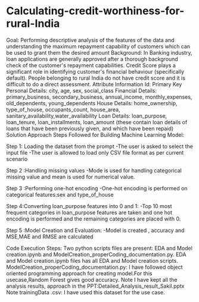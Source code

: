 # Calculating-credit-worthiness-for-rural-India
Goal:
Performing descriptive analysis of the features of the data and understanding the maximum repayment capability of customers which can be used to grant them the desired amount
Background:
In Banking industry, loan applications are generally approved after a thorough background check of the customer's repayment capabilities.
Credit Score plays a significant role in identifying customer's financial behaviour (specifically default).
People belonging to rural India do not have credit score and it is difficult to do a direct assessment.
Attribute Information
Id: Primary Key
Personal Details: city, age, sex, social_class
Financial Details: primary_business, secondary_business, annual_income, monthly_expenses, old_dependents, young_dependents
House Details: home_ownership, type_of_house, occupants_count, house_area, sanitary_availability,water_availability
Loan Details: loan_purpose, loan_tenure, loan_installments, loan_amount (these contain loan details of loans that have been previously given, and which have been repaid)
Solution Approach
Steps Followed for Building Machine Learning Model:

Step 1: Loading the dataset from the prompt -The user is asked to select the input file -The user is allowed to load only CSV file format as per current scenario

Step 2 :Handling missing values -Mode is used for handling categorical missing value and mean is used for numerical value.

Step 3 :Performing one-hot encoding -One-hot encoding is performed on categorical features:sex and type_of_house

Step 4:Converting loan_purpose features into 0 and 1: -Top 10 most frequent categories in loan_purpose features are taken and one hot encoding is performed and the remaining categories are placed with 0.

Step 5 :Model Creation and Evaluation: -Model is created , accuracy and MSE,MAE and RMSE are calculated

Code Execution Steps:
Two python scripts files are present: EDA and Model creation.ipynb and ModelCreation_properCoding_documentation.py.
EDA and Model creation.ipynb files has all EDA and Model creation scripts.
ModelCreation_properCoding_documentation.py: I have followed object oriented programming approach for creating model.For this usecase,Random Forest gives good accuracy.
Note
I have kept all the analysis results, approach in the PPT:Detailed_Analysis_result_Sakil.pptx
Note
trainingData .csv: I have used this dataset for the use case.
